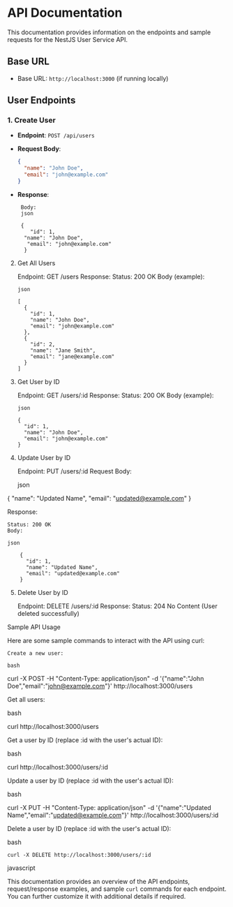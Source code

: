 # API Documentation

This documentation provides information on the endpoints and sample requests for the NestJS User Service API.

## Base URL

- Base URL: `http://localhost:3000` (if running locally)

## User Endpoints

### 1. Create User

- **Endpoint**: `POST /api/users`
- **Request Body**:

  ```json
  {
    "name": "John Doe",
    "email": "john@example.com"
  }
  ```

- **Response**:

  ```Status: 201 Created
   Body:
   json

   {
      "id": 1,
    "name": "John Doe",
     "email": "john@example.com"
    }
  ```

2.  Get All Users

    Endpoint: GET /users
    Response:
    Status: 200 OK
    Body (example):

        json

        [
          {
            "id": 1,
            "name": "John Doe",
            "email": "john@example.com"
          },
          {
            "id": 2,
            "name": "Jane Smith",
            "email": "jane@example.com"
          }
        ]

3.  Get User by ID

    Endpoint: GET /users/:id
    Response:
    Status: 200 OK
    Body (example):

        json

        {
          "id": 1,
          "name": "John Doe",
          "email": "john@example.com"
        }

4.  Update User by ID

    Endpoint: PUT /users/:id
    Request Body:

    json

{
"name": "Updated Name",
"email": "updated@example.com"
}

Response:

    Status: 200 OK
    Body:

    json

        {
          "id": 1,
          "name": "Updated Name",
          "email": "updated@example.com"
        }

5. Delete User by ID

   Endpoint: DELETE /users/:id
   Response:
   Status: 204 No Content (User deleted successfully)

Sample API Usage

Here are some sample commands to interact with the API using curl:

    Create a new user:

    bash

curl -X POST -H "Content-Type: application/json" -d '{"name":"John Doe","email":"john@example.com"}' http://localhost:3000/users

Get all users:

bash

curl http://localhost:3000/users

Get a user by ID (replace :id with the user's actual ID):

bash

curl http://localhost:3000/users/:id

Update a user by ID (replace :id with the user's actual ID):

bash

curl -X PUT -H "Content-Type: application/json" -d '{"name":"Updated Name","email":"updated@example.com"}' http://localhost:3000/users/:id

Delete a user by ID (replace :id with the user's actual ID):

bash

    curl -X DELETE http://localhost:3000/users/:id

javascript

This documentation provides an overview of the API endpoints, request/response examples, and sample `curl` commands for each endpoint. You can further customize it with additional details if required.
